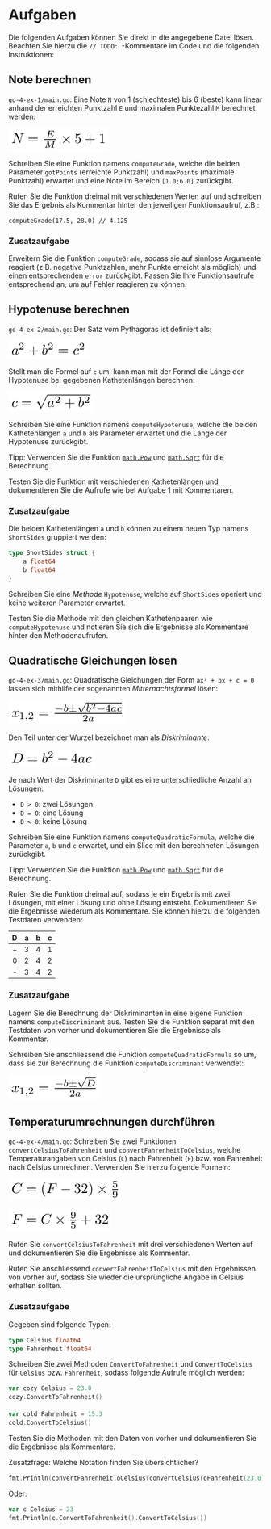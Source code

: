# Aufgaben

Die folgenden Aufgaben können Sie direkt in die angegebene Datei lösen. Beachten
Sie hierzu die `// TODO: `-Kommentare im Code und die folgenden Instruktionen:

## Note berechnen

`go-4-ex-1/main.go`: Eine Note `N` von 1 (schlechteste) bis 6 (beste) kann
linear anhand der erreichten Punktzahl `E` und maximalen Punktezahl `M`
berechnet werden:

![Berechnung der Note](formulas/grade.png)

Schreiben Sie eine Funktion namens `computeGrade`, welche die beiden Parameter
`gotPoints` (erreichte Punktzahl) und `maxPoints` (maximale Punktzahl) erwartet
und eine Note im Bereich `[1.0;6.0]` zurückgibt.

Rufen Sie die Funktion dreimal mit verschiedenen Werten auf und schreiben Sie
das Ergebnis als Kommentar hinter den jeweiligen Funktionsaufruf, z.B.:

    computeGrade(17.5, 28.0) // 4.125

### Zusatzaufgabe

Erweitern Sie die Funktion `computeGrade`, sodass sie auf sinnlose Argumente
reagiert (z.B.  negative Punktzahlen, mehr Punkte erreicht als möglich) und
einen entsprechenden `error` zurückgibt. Passen Sie Ihre Funktionsaufrufe
entsprechend an, um auf Fehler reagieren zu können.

## Hypotenuse berechnen

`go-4-ex-2/main.go`: Der Satz vom Pythagoras ist definiert als:

![Satz vom Pythagoras](formulas/pythagoras.png)

Stellt man die Formel auf `c` um, kann man mit der Formel die Länge der
Hypotenuse bei gegebenen Kathetenlängen berechnen:

![Berechnung der Hypotenuse](formulas/hypotenuse.png)

Schreiben Sie eine Funktion namens `computeHypotenuse`, welche die beiden
Kathetenlängen `a` und `b` als Parameter erwartet und die Länge der Hypotenuse
zurückgibt.

Tipp: Verwenden Sie die Funktion [`math.Pow`](https://pkg.go.dev/math#Pow) und
[`math.Sqrt`](https://pkg.go.dev/math#Sqrt) für die Berechnung.

Testen Sie die Funktion mit verschiedenen Kathetenlängen und dokumentieren Sie
die Aufrufe wie bei Aufgabe 1 mit Kommentaren.

### Zusatzaufgabe

Die beiden Kathetenlängen `a` und `b` können zu einem neuen Typ namens
`ShortSides` gruppiert werden:

```go
type ShortSides struct {
    a float64
    b float64
}
```

Schreiben Sie eine _Methode_ `Hypotenuse`, welche auf `ShortSides` operiert und
keine weiteren Parameter erwartet.

Testen Sie die Methode mit den gleichen Kathetenpaaren wie `computeHypotenuse`
und notieren Sie sich die Ergebnisse als Kommentare hinter den Methodenaufrufen.

## Quadratische Gleichungen lösen

`go-4-ex-3/main.go`: Quadratische Gleichungen der Form `ax² + bx + c = 0` lassen sich
mithilfe der sogenannten _Mitternachtsformel_ lösen:

![Lösung(en) von quadratischen Gleichungen berechnen](formulas/quadratic-formula.png)

Den Teil unter der Wurzel bezeichnet man als _Diskriminante_:

![Berechnung der Diskriminanten](formulas/discriminant.png)

Je nach Wert der Diskriminante `D` gibt es eine unterschiedliche Anzahl an Lösungen:

- `D > 0`: zwei Lösungen
- `D = 0`: eine Lösung
- `D < 0`: keine Lösung

Schreiben Sie eine Funktion namens `computeQuadraticFormula`, welche die
Parameter `a`, `b` und `c` erwartet, und ein Slice mit den berechneten Lösungen
zurückgibt.

Tipp: Verwenden Sie die Funktion [`math.Pow`](https://pkg.go.dev/math#Pow) und
[`math.Sqrt`](https://pkg.go.dev/math#Sqrt) für die Berechnung.

Rufen Sie die Funktion dreimal auf, sodass je ein Ergebnis mit zwei Lösungen,
mit einer Lösung und ohne Lösung entsteht. Dokumentieren Sie die Ergebnisse
wiederum als Kommentare. Sie können hierzu die folgenden Testdaten verwenden:

| D | a | b | c |
|--:|--:|--:|--:|
| + | 3 | 4 | 1 |
| 0 | 2 | 4 | 2 |
| - | 3 | 4 | 2 |

### Zusatzaufgabe

Lagern Sie die Berechnung der Diskriminanten in eine eigene Funktion
namens `computeDiscriminant` aus. Testen Sie die Funktion separat mit den
Testdaten von vorher und dokumentieren Sie die Ergebnisse als Kommentar.

Schreiben Sie anschliessend die Funktion `computeQuadraticFormula` so um, dass
sie zur Berechnung die Funktion `computeDiscriminant` verwendet:

![Lösung(en) von quadratischen Gleichungen mithilfe der Diskriminanten berechnen](formulas/quadratic-formula-discriminant.png)

## Temperaturumrechnungen durchführen

`go-4-ex-4/main.go`: Schreiben Sie zwei Funktionen `convertCelsiusToFahrenheit`
und `convertFahrenheitToCelsius`, welche Temperaturangaben von Celsius (`C`)
nach Fahrenheit (`F`) bzw. von Fahrenheit nach Celsius umrechnen. Verwenden Sie
hierzu folgende Formeln:

![Fahrenheit in Celsius umrechnen](formulas/fahrenheit-to-celsius.png)

![Celsius in Fahrenheit umrechnen](formulas/celsius-to-fahrenheit.png)

Rufen Sie `convertCelsiusToFahrenheit` mit drei verschiedenen Werten auf und
dokumentieren Sie die Ergebnisse als Kommentar.

Rufen Sie anschliessend `convertFahrenheitToCelsius` mit den Ergebnissen von
vorher auf, sodass Sie wieder die ursprüngliche Angabe in Celsius erhalten
sollten.

### Zusatzaufgabe

Gegeben sind folgende Typen:

```go
type Celsius float64
type Fahrenheit float64
```

Schreiben Sie zwei Methoden `ConvertToFahrenheit` und `ConvertToCelsius` für
`Celsius` bzw. `Fahrenheit`, sodass folgende Aufrufe möglich werden:

```go
var cozy Celsius = 23.0
cozy.ConvertToFahrenheit()

var cold Fahrenheit = 15.3
cold.ConvertToCelsius()
```

Testen Sie die Methoden mit den Daten von vorher und dokumentieren Sie die
Ergebnisse als Kommentare.

Zusatzfrage: Welche Notation finden Sie übersichtlicher?

```go
fmt.Println(convertFahrenheitToCelsius(convertCelsiusToFahrenheit(23.0)))
```

Oder:

```go
var c Celsius = 23
fmt.Println(c.ConvertToFahrenheit().ConvertToCelsius())
```

